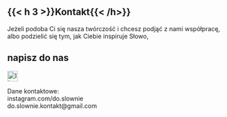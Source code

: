 ## {{< h 3 >}}Kontakt{{< /h>}}
<p>
Jeżeli <span class="text-accent">podoba Ci się</span> nasza twórczość i chcesz podjąć z nami <span class="text-accent">współpracę</span>, albo podzielić się tym, jak Ciebie inspiruje <span class="text-accent">Słowo<span>,
<br>
</p>
  
<p>
<h2 class="text-handwritten">napisz do nas</h2>
</p>
<p>
<img alt="Ikona pióra" src="/img/pen-icon.svg" style="width: 1.5rem;" />
</p>
<p>
Dane kontaktowe:
<br>
<span class="text-accent">instagram.com</span>/do.slownie 
<br><span class="text-accent">do.slownie.kontakt</span>@gmail.com
</p>
